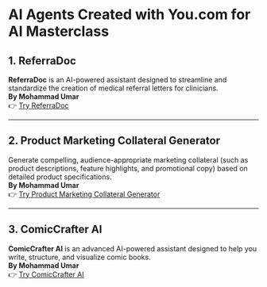 # AI Agents Created with You.com for AI Masterclass

## 1. ReferraDoc  
**ReferraDoc** is an AI-powered assistant designed to streamline and standardize the creation of medical referral letters for clinicians.  
**By Mohammad Umar**  
👉 [Try ReferraDoc](https://you.com/agents/user_mode_b38fb6c6-e207-4a9d-aaa8-d297c9be2765?chatMode=user_mode_b38fb6c6-e207-4a9d-aaa8-d297c9be2765)

---

## 2. Product Marketing Collateral Generator  
Generate compelling, audience-appropriate marketing collateral (such as product descriptions, feature highlights, and promotional copy) based on detailed product specifications.  
**By Mohammad Umar**  
👉 [Try Product Marketing Collateral Generator](https://you.com/agents/user_mode_1c7ba05f-4f1f-40fb-ae48-fac0dbe0fa19?chatMode=user_mode_1c7ba05f-4f1f-40fb-ae48-fac0dbe0fa19)

---

## 3. ComicCrafter AI  
**ComicCrafter AI** is an advanced AI-powered assistant designed to help you write, structure, and visualize comic books.  
**By Mohammad Umar**  
👉 [Try ComicCrafter AI](https://you.com/agents/user_mode_60a0df00-f17a-43fb-8f58-4cfc0f53062e?chatMode=user_mode_60a0df00-f17a-43fb-8f58-4cfc0f53062e)
